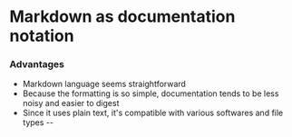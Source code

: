 # Markdown as documentation notation

### Advantages
* Markdown language seems straightforward
* Because the formatting is so simple, documentation tends to be less noisy and easier to digest
* Since it uses plain text, it's compatible with various softwares and file types
--
